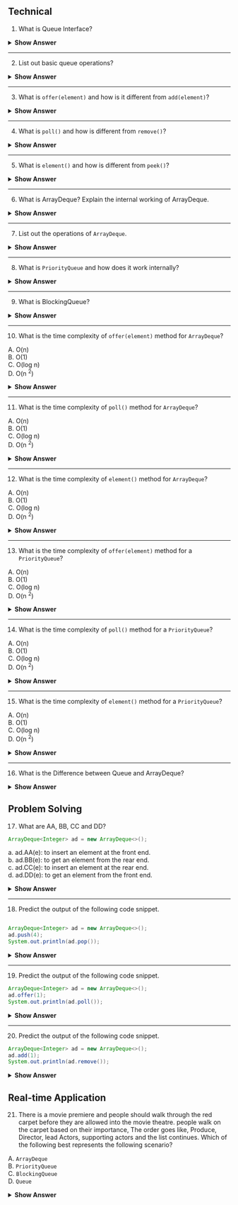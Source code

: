## Technical

1. What is  Queue Interface?

<details>
<summary><b>Show Answer</b></summary>

> - Queue stores elements before processing and normally queue follows the First in First out principle.
> Consider that there are two states "Ready for processing"(RFP) and " On Hold " (OH), the head is in the "RFP" state and all the elements behind the head are in the "OH" state. so elements in the queue are in pre processing state.
> - Queue Interface is used to implement a queue in java.
  
![Queue Interface](https://user-images.githubusercontent.com/103101208/184882415-4ff432b0-e6ae-4e92-a5f2-ba15675458b6.jpg)
  


</details>

---

2. List out basic queue operations?

<details>
<summary><b>Show Answer</b></summary>

> Along with operations in collections queue has some special operations like

> 1. `offer(element)`: used to add elements to the queue.
> 2. `poll()`: used to get the head element of the queue.
> 3. `element()`: returns head element of the queue.


</details>

---

3. What is `offer(element)` and how is it different from `add(element)`?

<details>
<summary><b>Show Answer</b></summary>

> - `offer(element)` is used to insert elements into queue
> - `offer(element)` returns a boolean value, true if the element is added to the queue and false if otherwise.
> - `add(element)` is also used to insert elements but add returns the element and creates an exception if elements cant be added to the collections.
> - `offer(element)` is prefered over `add(element)` to avoid exceptions in the program. 


</details>

---

4. What is `poll()` and how is different from `remove()`?

<details>
<summary><b>Show Answer</b></summary>

> - `poll()` is used to get head element from the queue.
> - `poll()` returns a the element, returns null if queue is empty.
> - `remove()` is used to delete elements from the queue.
> - `remove()` returns the element and throws an exception when the queue is empty.
> - `poll()` is prefered over `remove()` to avoid exceptions in the program.


</details>

---

5. What is  `element()` and how is different from `peek()`?

<details>
<summary><b>Show Answer</b></summary>

> - `element()` is used to get the head element from the queue, unlike the poll element doesn't remove elements from the queue. returns element or throws an exception if the queue is empty. 
> - `peek()` is used to get the head from the queue.  returns element or returns null if the queue is empty.
> -  `peek()` is prefered over `element()` to avoid excpetions in the program.


</details>

---

6. What is ArrayDeque? Explain the internal working of ArrayDeque.

<details>
<summary><b>Show Answer</b></summary>

> - ArrayDeque is a double-ended queue and it implements the Deque Interface.
> - Along with queue interface methods array, deque has some special methods to add and retrieve elements from both the front and rear end.

</details>

---

7. List out the operations of `ArrayDeque`.

<details>
<summary><b>Show Answer</b></summary>

> 1. `offerFirst(element)` is used to insert elemnts from the head
> 2. `offerLast(element)` similar to `offer(element)`, is used to add elements in the rear end.
> 3. `pollFirst()` is used to get an element from the head.
> 4. `pollLast()` similar to `poll()`, is used to get an element from the rear end.
> 5. `getFirst()` similar to `element()` ,is used to retrive an element from the head.
> 6. `getLast()` is used to retrive  an element from the rear end.
> 7. `peekFirst()` similar to `peek()`, is used to get but not remove the first element from the head.
> 8. `peekLast()` is used to but not remove the elemnt from the rear end.



</details>

---

8. What is `PriorityQueue` and how does it work internally?

<details>
<summary><b>Show Answer</b></summary>

> `PriorityQueue` is a queue that stores the elements in general order(ascending) or uses a comparator to sort the elements.

> Internally ` PriorityQueue` is a heap.
> By default elements are stored in the form of a min heap.



</details>

---

9. What is BlockingQueue?

<details>
<summary><b>Show Answer</b></summary>

<blockquote>

- `BlockingQueue` is similar to queue but it supports some operations like waiting for the queue to be non-empty to retrieve an element and waiting till the space is available to insert the elements.

- `BlockingQueue` doesn't accept null elements.
</blockquote>


</details>

---

10. What is the time complexity of <code>offer(element)</code> method for `ArrayDeque`?

A. O(n)<br>
B. O(1)<br>
C. O(log n)<br>
D. O(n <sup>2</sup>)

<details>
<summary><b>Show Answer</b></summary>

> B

<details>
<summary><b>Explanation</b></summary>

> In `ArrayDeque` elements are added at the rear end when `offer(element)` is used so time complexity is O(1).

</details>
</details>

---


11. What is the time complexity of <code>poll()</code> method for `ArrayDeque`?

A. O(n)<br>
B. O(1)<br>
C. O(log n)<br>
D. O(n <sup>2</sup>)

<details>
<summary><b>Show Answer</b></summary>

> B

<details>
<summary><b>Explanation</b></summary>

> In `ArrayDeque` elements are retrieved from the front end when `poll()` is used so time complexity is O(1).

</details>
</details>

---

12. What is the time complexity of <code>element()</code> method for `ArrayDeque`?

A. O(n)<br>
B. O(1)<br>
C. O(log n)<br>
D. O(n <sup>2</sup>)

<details>
<summary><b>Show Answer</b></summary>

> B

<details>
<summary><b>Explanation</b></summary>

>  In `ArrayDeque` elements are retrieved but not removed from the front end. When `element()` is used so time complexity is O(1). 

</details>
</details>

---

13. What is the time complexity of <code>offer(element)</code> method for a `PriorityQueue`?

A. O(n)<br>
B. O(1)<br>
C. O(log n)<br>
D. O(n <sup>2</sup>)

<details>
<summary><b>Show Answer</b></summary>

> C

<details>
<summary><b>Explanation</b></summary>

> elements are sorted and stored in the form of a heap in `PriorityQueue`. The time complexity to insert an element using `offer(element)` is O(log n).

</details>
</details>

---


14. What is the time complexity of <code>poll()</code> method for a `PriorityQueue`?

A. O(n)<br>
B. O(1)<br>
C. O(log n)<br>
D. O(n <sup>2</sup>)

<details>
<summary><b>Show Answer</b></summary>

> B

<details>
<summary><b>Explanation</b></summary>

> Elements are sorted in `PrirityQueue`, when ` poll()` is used the first element is retrieved.

</details>
</details>

---

15. What is the time complexity of <code>element()</code> method for a `PriorityQueue`?

A. O(n)<br>
B. O(1)<br>
C. O(log n)<br>
D. O(n <sup>2</sup>)

<details>
<summary><b>Show Answer</b></summary>

> B

<details>
<summary><b>Explanation</b></summary>

> Elements are sorted in `PrirityQueue`, when ` element()` is used the first element is retrieved but not removed.

</details>
</details>

---
16. What is the Difference between Queue and ArrayDeque?

<details>
  <summary><b>Show Answer</b></summary>
  
<blockquote>
  
  
  
  </blockquote>
  
  
</details>



## Problem Solving

17.  What are AA, BB, CC and DD?

``` java
ArrayDeque<Integer> ad = new ArrayDeque<>();
```
a. ad.AA(e): to insert an element at the front end.<br>
b. ad.BB(e): to get an element from the rear end.<br>
c. ad.CC(e): to insert an element at the rear end.<br>
d. ad.DD(e): to get an element from the front end.

<details>

<summary><b>Show Answer</b></summary>

<blockquote>


- AA is `offerFirst()` or `addFirst()`.
- BB is `pollLast()` or `removeLast()`.
- CC is `offer()` or `add()`.
- DD is `poll()` or `remove()`.

</blockquote>

</details>

---

18. Predict the output of the following code snippet.

``` java

ArrayDeque<Integer> ad = new ArrayDeque<>();
ad.push(4);
System.out.println(ad.pop());

``` 

<details>

<summary><b>Show Answer</b></summary>

> - 4
> - `ArrayDeque` acts like a stack , so `push(element)` and `pop()` can be implemented.

</details>

---

19. Predict the output of the following code snippet. 

``` java
ArrayDeque<Integer> ad = new ArrayDeque<>();
ad.offer(1);
System.out.println(ad.poll());

```

<details>

<summary><b>Show Answer</b></summary>

> -  4
> -  `ArrayDeque` acts like a queue , so `offer(element)` and `poll()` can be implemented.

</details>

---

20. Predict the output of the following code snippet. 

``` java
ArrayDeque<Integer> ad = new ArrayDeque<>();
ad.add(1);
System.out.println(ad.remove());

```

<details>

<summary><b>Show Answer</b></summary>

> - 1
> - `ArrayDeque` acts like a `List` , so `add(element)` and `remove()` can be implemented.
</details>



## Real-time Application

21. There is a movie premiere and people should walk through the red carpet before they are allowed into the movie theatre. people walk on the carpet based on their importance, The order goes like, Produce, Director, lead Actors, supporting actors and the list continues. Which of the following best represents the following scenario?

A. `ArrayDeque` <br>
B. `PriorityQueue` <br>
C. `BlockingQueue` <br>
D. `Queue` 

<details>

<summary><b> Show Answer </b></summary>

> B

<details>

<summary><b> Explanation </b></summary>

<blockquote>

People are allowed into the theatre based on their priority so the list of people can be stored using a PriorityQueue.

</blockquote>


</details>


</details>


















